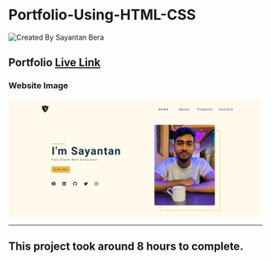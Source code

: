 # Portfolio-Using-HTML-CSS

![Created By Sayantan Bera](https://img.shields.io/badge/Created%20By-Sayantan%20Bera-blue)

## **Portfolio** [Live Link](https://portfoilo-sayantan-025.netlify.app/)

### Website Image

![website img](./screenshot/Screenshot%202022-08-18%20203747.png)

---

## This project took around 8 hours to complete.
